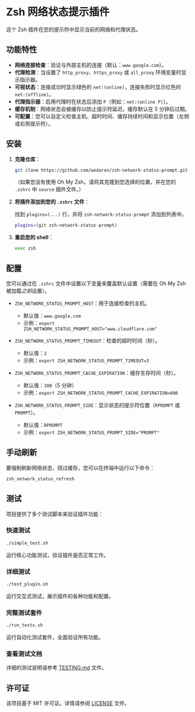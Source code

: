 # Zsh 网络状态提示插件

这个 Zsh 插件在您的提示符中显示当前的网络和代理状态。

## 功能特性

-   **网络连接检查**：验证与外部主机的连接（默认：`www.google.com`）。
-   **代理检测**：当设置了 `http_proxy`、`https_proxy` 或 `all_proxy` 环境变量时显示指示器。
-   **可视状态**：连接成功时显示绿色的 `net:(online)`，连接失败时显示红色的 `net:(offline)`。
-   **代理指示器**：启用代理时在状态后添加 `P`（例如：`net:(online P)`）。
-   **缓存机制**：网络状态会被缓存以防止提示符延迟。缓存默认在 5 分钟后过期。
-   **可配置**：您可以自定义检查主机、超时时间、缓存持续时间和显示位置（左侧或右侧提示符）。

## 安装

1.  **克隆仓库**：

    ```sh
    git clone https://github.com/wedaren/zsh-network-status-prompt.git ~/.oh-my-zsh/custom/plugins/zsh-network-status-prompt
    ```

    （如果您没有使用 Oh My Zsh，请将其克隆到您选择的位置，并在您的 `.zshrc` 中 `source` 插件文件。）

2.  **将插件添加到您的 `.zshrc` 文件**：

    找到 `plugins=(...)` 行，并将 `zsh-network-status-prompt` 添加到列表中。

    ```sh
    plugins=(git zsh-network-status-prompt)
    ```

3.  **重启您的 shell**：

    ```sh
    exec zsh
    ```

## 配置

您可以通过在 `.zshrc` 文件中设置以下变量来覆盖默认设置（需要在 Oh My Zsh 被加载*之前*设置）。

-   `ZSH_NETWORK_STATUS_PROMPT_HOST`：用于连接检查的主机。
    -   默认值：`www.google.com`
    -   示例：`export ZSH_NETWORK_STATUS_PROMPT_HOST="www.cloudflare.com"`

-   `ZSH_NETWORK_STATUS_PROMPT_TIMEOUT`：检查的超时时间（秒）。
    -   默认值：`2`
    -   示例：`export ZSH_NETWORK_STATUS_PROMPT_TIMEOUT=3`

-   `ZSH_NETWORK_STATUS_PROMPT_CACHE_EXPIRATION`：缓存生存时间（秒）。
    -   默认值：`300`（5 分钟）
    -   示例：`export ZSH_NETWORK_STATUS_PROMPT_CACHE_EXPIRATION=600`

-   `ZSH_NETWORK_STATUS_PROMPT_SIDE`：显示状态的提示符位置（`RPROMPT` 或 `PROMPT`）。
    -   默认值：`RPROMPT`
    -   示例：`export ZSH_NETWORK_STATUS_PROMPT_SIDE="PROMPT"`

## 手动刷新

要强制刷新网络状态，绕过缓存，您可以在终端中运行以下命令：

```sh
zsh_network_status_refresh
```

## 测试

项目提供了多个测试脚本来验证插件功能：

### 快速测试
```sh
./simple_test.sh
```
运行核心功能测试，验证插件是否正常工作。

### 详细测试
```sh
./test_plugin.sh
```
运行交互式测试，展示插件的各种功能和配置。

### 完整测试套件
```sh
./run_tests.sh
```
运行自动化测试套件，全面验证所有功能。

### 查看测试文档
详细的测试说明请参考 [TESTING.md](TESTING.md) 文件。

## 许可证

该项目基于 MIT 许可证。详情请参阅 [LICENSE](LICENSE) 文件。
